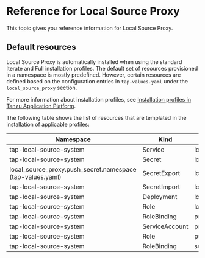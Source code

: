 # Reference for Local Source Proxy

This topic gives you reference information for Local Source Proxy.

## <a id="default-resources"></a> Default resources

Local Source Proxy is automatically installed when using the standard Iterate and Full installation
profiles. The default set of resources provisioned in a namespace is mostly predefined.
However, certain resources are defined based on the configuration entries in `tap-values.yaml`
under the `local_source_proxy` section.

For more information about installation profiles, see
[Installation profiles in Tanzu Application Platform](../about-package-profiles.hbs.md#profiles-and-packages).

The following table shows the list of resources that are templated in the installation of applicable
profiles:

| Namespace                                                  | Kind           | Name                                | Reconcile |
|------------------------------------------------------------|----------------|-------------------------------------|-----------|
| tap-local-source-system                                    | Service        | local-source-proxy                  | No        |
| tap-local-source-system                                    | Secret         | local-source-proxy-values           | Yes       |
| local_source_proxy.push_secret.namespace (tap-values.yaml) | SecretExport   | local_source_proxy.push_secret.name | Yes       |
| tap-local-source-system                                    | SecretImport   | local_source_proxy.push_secret.name | Yes       |
| tap-local-source-system                                    | Deployment     | local-source-proxy                  | No        |
| tap-local-source-system                                    | Role           | local-source-proxy-manager          | No        |
| tap-local-source-system                                    | RoleBinding    | proxy-manager                       | No        |
| tap-local-source-system                                    | ServiceAccount | proxy-manager                       | No        |
| tap-local-source-system                                    | Role           | push-artifact                       | No        |
| tap-local-source-system                                    | RoleBinding    | service-proxy-role-binding          | Yes       |
